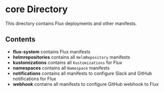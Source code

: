 # core Directory

This directory contains Flux deployments and other manifests.

## Contents

- **flux-system** contains Flux manifests
- **helmrepositories** contains all `HelmRepository` manifests
- **kustomizations** contains all `Kustomizations` for Flux
- **namespaces** contains all `Namespace` manifests
- **notifications** contains all manifests to configure Slack and GitHub notifications for Flux
- **webhook** contains all manifests to configure GitHub webhook to Flux
